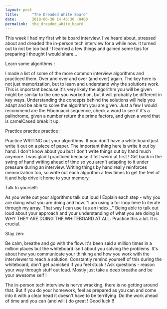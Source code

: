 ```yaml
---
layout: post
title:      "The Dreaded White Board"
date:       2018-06-30 14:46:30 -0400
permalink:  the_dreaded_white_board
---
```



This week I had my first white board interview. I've heard about, stressed about and dreaded the in-person tech  interview for a while now. It turned out to not be too bad ! I learned a few things and gained some tips for preparing I thought I would share...

Learn some algorithms :

I made a list of some of the more common interview algorithms and practiced them. Over and over and over (and over) again. The key here is not just memorization, but to learn and understand why the solutions work. This is important because it's very likely the algorithm you will be given might be similar to the one you worked on, but it will probably be different in key ways. Understanding the concepts behind the solutions will help you adapt and be able to solve the algorithm you are given.  Just a few I would recommend are the Fibonnacci sequence, check a word to see if it's a palindrome, given a number return the prime factors, and given a word that is camelCased break it up. 

Practice practice practice : 

Practice WRITING out your algorithms. If you don't have a white board just write it out on a piece of paper. The important thing here is write it out by hand. I don't know about you but I don't write things out by hand much anymore. I was glad I practiced because it felt weird at first ! Get back in the swing of hand writing ahead of time so you aren't adapting to it under pressure during an interview. Writing things by hand really reinforces memorization too, so write out each algorithm a few times to get the feel of it and help drive it home to your memory.

Talk to yourself:

As you write out your algorithms talk out loud ! Explain each step - why you are doing what you are doing and how. "I am using a for loop here to iterate through my array. That way I can use i as an index..." Being able to talk out loud about your approach and your understanding of what you are doing is WHY THEY ARE DOING THE WHITEBOARD AT ALL. Practice this a lot. It is crucial.

Stay zen:

Be calm, breathe and go with the flow. It's been said a million times in a million places but the whiteboard isn't about you solving the problems. It's about how you communicate your thinking and how you work with the interviewer to reach a solution. Constantly remind yourself of this during the whiteboard, don't get panicked if you feel stuck ! Ask questions - reason your way through stuff out loud. Mostly just take a deep breathe and be your awesome self !

The in-person tech interview is nerve wracking, there is no getting around that.  But if you do your homework, feel as prepared as you can and come into it with a clear head it doesn't have to be terrifying. Do the work ahead of time and you can (and will ) do great ! Good luck !!


